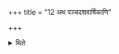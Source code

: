 +++
title = "12 अथ पञ्चदशवार्षिकाणि"

+++

<details><summary>थिते</summary>

12. Now (Cātramāsya-sacrifices) of fifteen years (and more).
</details>
